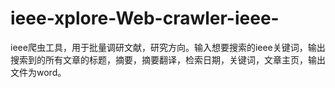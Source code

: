 # ieee-xplore-Web-crawler-ieee-
ieee爬虫工具，用于批量调研文献，研究方向。输入想要搜索的ieee关键词，输出搜索到的所有文章的标题，摘要，摘要翻译，检索日期，关键词，文章主页，输出文件为word。
